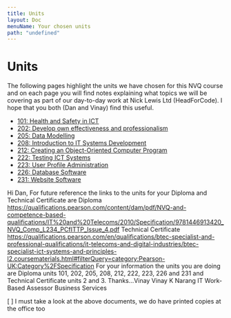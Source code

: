 ```yaml
---
title: Units
layout: Doc
menuName: Your chosen units
path: "undefined"
---
```


# Units

The following pages highlight the units we have chosen for this NVQ course and on each page you will find notes explaining what topics we will be covering as part of our day-to-day work at Nick Lewis Ltd (HeadForCode). I hope that you both (Dan and Vinay) find this useful.

* [101: Health and Safety in ICT](unit101)
* [202: Develop own effectiveness and professionalism](unit202)
* [205: Data Modelling](unit205)
* [208: Introduction to IT Systems Development](unit208)
* [212: Creating an Object-Oriented Computer Program](unit212)
* [222: Testing ICT Systems](unit222)
* [223: User Profile Administration](unit223)
* [226: Database Software](unit226)
* [231: Website Software](unit231)

Hi Dan,
For future reference the links to the units for your Diploma and Technical Certificate are
Diploma
https://qualifications.pearson.com/content/dam/pdf/NVQ-and-competence-based-qualifications/IT%20and%20Telecoms/2010/Specification/9781446913420_NVQ_Comp_L234_PCfITTP_Issue_4.pdf
Technical Certificate
https://qualifications.pearson.com/en/qualifications/btec-specialist-and-professional-qualifications/it-telecoms-and-digital-industries/btec-specialist-ict-systems-and-principles-l2.coursematerials.html#filterQuery=category:Pearson-UK:Category%2FSpecification
For your information the units you are doing are
Diploma units 101, 202, 205, 208, 212, 222, 223, 226 and 231 and Technical Certificate units 2 and 3.
Thanks...Vinay
Vinay K Narang
IT Work-Based Assessor
Business Services

[ ] I must take a look at the above documents, we do have printed copies at the office too



